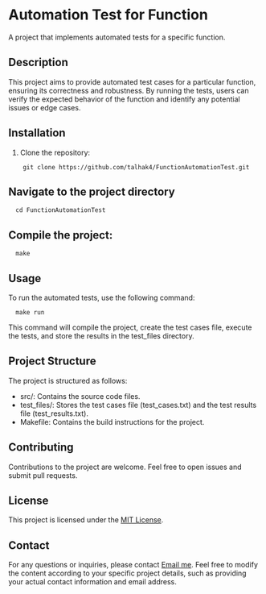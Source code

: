 # Automation Test for Function

A project that implements automated tests for a specific function.

## Description

This project aims to provide automated test cases for a particular function, ensuring its correctness and robustness. By running the tests, users can verify the expected behavior of the function and identify any potential issues or edge cases.

## Installation

1. Clone the repository:
```shell
    git clone https://github.com/talhak4/FunctionAutomationTest.git
``` 
## Navigate to the project directory
  ```shell
    cd FunctionAutomationTest
  ```
## Compile the project:
  ```shell
    make
  ```
## Usage
To run the automated tests, use the following command:
  ```shell
    make run
  ```
This command will compile the project, create the test cases file, execute the tests, and store the results in the test_files directory.

## Project Structure

The project is structured as follows:

  * src/: Contains the source code files.
  * test_files/: Stores the test cases file (test_cases.txt) and the test results file (test_results.txt).
  * Makefile: Contains the build instructions for the project.

## Contributing

  Contributions to the project are welcome. Feel free to open issues and submit pull requests.

## License

This project is licensed under the [MIT License](https://opensource.org/licenses/MIT).

## Contact
For any questions or inquiries, please contact [Email me](mailto:your-email@example.com).
Feel free to modify the content according to your specific project details, such as providing your actual contact information and email address.

